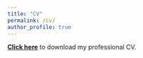 ```yaml
---
title: "CV"
permalink: /cv/
author_profile: true
---
```

<!-- wp:paragraph -->
<p><strong><a href="https://pennyhow.files.wordpress.com/2021/09/penelope_how_cv.pdf" target="_blank" rel="noreferrer noopener"><span style="text-decoration:underline;">Click here</span></a></strong> to download my professional CV.</p>
<!-- /wp:paragraph -->
